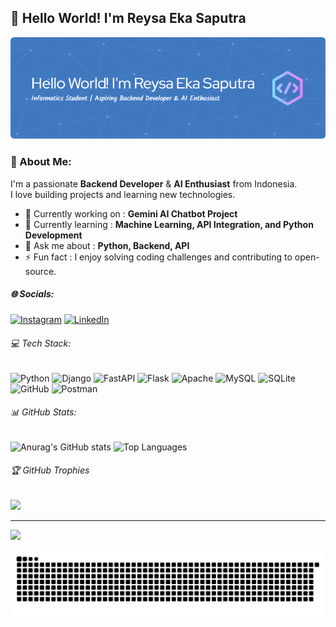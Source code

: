 ## 👋 Hello World! I'm Reysa Eka Saputra

![Reysa Eka Saputra](img/github-header-image%20(1).png)
<!-- 
### 🚀 About Me
I'm a passionate **Backend Developer** & **AI Enthusiast** from Indonesia.  
I love building projects and learning new technologies.

- 🔭 Currently working on : **Gemini AI Chatbot Project**
- 🌱 Currently learning : **Machine Learning, API Integration, and Python Development**
- 💬 Ask me about : **Python, Backend, API**
- ⚡ Fun fact : I enjoy solving coding challenges and contributing to open-source.


##### Skills

<img src="https://img.shields.io/badge/Python-FFD43B?style=for-the-badge&logo=python&logoColor=blue" />
<img src=https://img.shields.io/badge/Django-092E20?style=for-the-badge&logo=django&logoColor=green/>
<img src=https://img.shields.io/badge/fastapi-109989?style=for-the-badge&logo=FASTAPI&logoColor=white/>
<img src=https://img.shields.io/badge/Flask-000000?style=for-the-badge&logo=flask&logoColor=white/>
<img src=https://img.shields.io/badge/Postman-FF6C37?style=for-the-badge&logo=Postman&logoColor=white/>
<img src=https://img.shields.io/badge/Xampp-F37623?style=for-the-badge&logo=xampp&logoColor=white/>
<img src=https://img.shields.io/badge/Sqlite-003B57?style=for-the-badge&logo=sqlite&logoColor=white/>
<img src=https://img.shields.io/badge/MySQL-005C84?style=for-the-badge&logo=mysql&logoColor=white/>


##### Connect With Me

![https://instagram.com/100206.saa](https://img.shields.io/badge/Instagram-E4405F) ![www.linkedin.com/in/reysa-eka-saputra-1b590b297](https://img.shields.io/badge/LinkedIn-0077B5)


##### My Github Stats

![Reysa's GitHub stats](https://github-readme-stats.vercel.app/api?username=ressaeka&show_icons=true&theme=gruvbox)
 -->

### 💫 About Me:

I'm a passionate **Backend Developer** & **AI Enthusiast** from Indonesia.  
I love building projects and learning new technologies.

- 🔭 Currently working on : **Gemini AI Chatbot Project**
- 🌱 Currently learning : **Machine Learning, API Integration, and Python Development**
- 💬 Ask me about : **Python, Backend, API**
- ⚡ Fun fact : I enjoy solving coding challenges and contributing to open-source.


##### 🌐 Socials:
[![Instagram](https://img.shields.io/badge/Instagram-%23E4405F.svg?logo=Instagram&logoColor=white)](https://instagram.com/100206.saa) [![LinkedIn](https://img.shields.io/badge/LinkedIn-%230077B5.svg?logo=linkedin&logoColor=white)](https://www.linkedin.com/in/reysa-eka-saputra-1b590b297)


###### 💻 Tech Stack:
![Python](https://img.shields.io/badge/python-3670A0?style=for-the-badge&logo=python&logoColor=ffdd54) ![Django](https://img.shields.io/badge/django-%23092E20.svg?style=for-the-badge&logo=django&logoColor=white) ![FastAPI](https://img.shields.io/badge/FastAPI-005571?style=for-the-badge&logo=fastapi) ![Flask](https://img.shields.io/badge/flask-%23000.svg?style=for-the-badge&logo=flask&logoColor=white) ![Apache](https://img.shields.io/badge/apache-%23D42029.svg?style=for-the-badge&logo=apache&logoColor=white) ![MySQL](https://img.shields.io/badge/mysql-4479A1.svg?style=for-the-badge&logo=mysql&logoColor=white) ![SQLite](https://img.shields.io/badge/sqlite-%2307405e.svg?style=for-the-badge&logo=sqlite&logoColor=white) ![GitHub](https://img.shields.io/badge/github-%23121011.svg?style=for-the-badge&logo=github&logoColor=white) ![Postman](https://img.shields.io/badge/Postman-FF6C37?style=for-the-badge&logo=postman&logoColor=white)


###### 📊 GitHub Stats:

![Anurag's GitHub stats](https://github-readme-stats.vercel.app/api?username=ressaeka&layout=compact&theme=gruvbox)
![Top Languages](https://github-readme-stats.vercel.app/api/top-langs/?username=ressaeka&layout=compact&theme=gruvbox)


###### 🏆 GitHub Trophies
![](https://github-profile-trophy.vercel.app/?username=ressaeka&theme=radical&no-frame=false&no-bg=true&margin-w=4)

---
[![](https://visitcount.itsvg.in/api?id=ressaeka&icon=0&color=0)](https://visitcount.itsvg.in)

<!-- Proudly created with GPRM ( https://gprm.itsvg.in ) -->

<img src="https://raw.githubusercontent.com/ressaeka/ressaeka/output/snake.svg" alt="Snake animation" />

